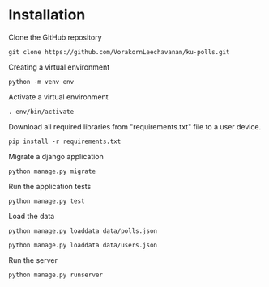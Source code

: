 # Installation

Clone the GitHub repository

```
git clone https://github.com/VorakornLeechavanan/ku-polls.git
```

Creating a virtual environment

```
python -m venv env
```

Activate a virtual environment

```
. env/bin/activate
```

Download all required libraries from "requirements.txt" file to a user device.

```
pip install -r requirements.txt
```

Migrate a django application
```
python manage.py migrate
```

Run the application tests
```
python manage.py test
```

Load the data
```
python manage.py loaddata data/polls.json
```
```
python manage.py loaddata data/users.json
```

Run the server

```
python manage.py runserver
```
